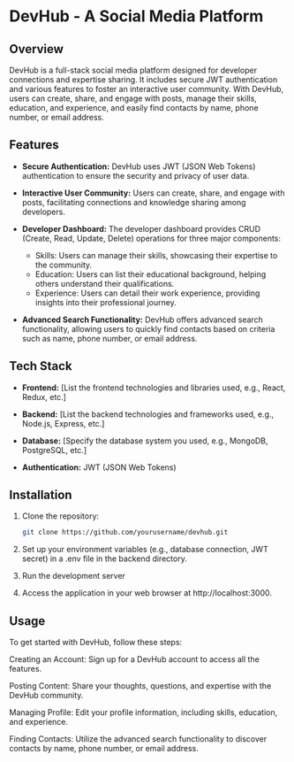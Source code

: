 # DevHub - A Social Media Platform

## Overview

DevHub is a full-stack social media platform designed for developer connections and expertise sharing. It includes secure JWT authentication and various features to foster an interactive user community. With DevHub, users can create, share, and engage with posts, manage their skills, education, and experience, and easily find contacts by name, phone number, or email address.

## Features

- **Secure Authentication:** DevHub uses JWT (JSON Web Tokens) authentication to ensure the security and privacy of user data.

- **Interactive User Community:** Users can create, share, and engage with posts, facilitating connections and knowledge sharing among developers.

- **Developer Dashboard:** The developer dashboard provides CRUD (Create, Read, Update, Delete) operations for three major components:
  - Skills: Users can manage their skills, showcasing their expertise to the community.
  - Education: Users can list their educational background, helping others understand their qualifications.
  - Experience: Users can detail their work experience, providing insights into their professional journey.

- **Advanced Search Functionality:** DevHub offers advanced search functionality, allowing users to quickly find contacts based on criteria such as name, phone number, or email address.

## Tech Stack

- **Frontend:** [List the frontend technologies and libraries used, e.g., React, Redux, etc.]

- **Backend:** [List the backend technologies and frameworks used, e.g., Node.js, Express, etc.]

- **Database:** [Specify the database system you used, e.g., MongoDB, PostgreSQL, etc.]

- **Authentication:** JWT (JSON Web Tokens)

## Installation

1. Clone the repository:

   ```bash
   git clone https://github.com/yourusername/devhub.git

2. Set up your environment variables (e.g., database connection, JWT secret) in a .env file in the backend directory.

3. Run the development server

3. Access the application in your web browser at http://localhost:3000.


## Usage


To get started with DevHub, follow these steps:

Creating an Account: Sign up for a DevHub account to access all the features.

Posting Content: Share your thoughts, questions, and expertise with the DevHub community.

Managing Profile: Edit your profile information, including skills, education, and experience.

Finding Contacts: Utilize the advanced search functionality to discover contacts by name, phone number, or email address.
